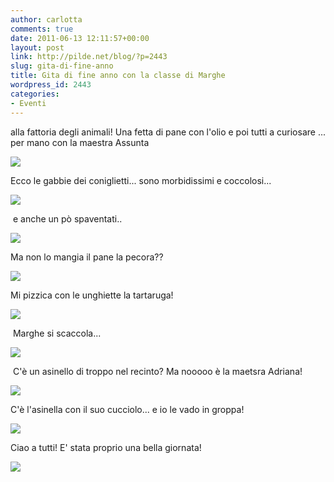 ```yaml
---
author: carlotta
comments: true
date: 2011-06-13 12:11:57+00:00
layout: post
link: http://pilde.net/blog/?p=2443
slug: gita-di-fine-anno
title: Gita di fine anno con la classe di Marghe
wordpress_id: 2443
categories:
- Eventi
---
```


alla fattoria degli animali! Una fetta di pane con l'olio e poi tutti a curiosare ... per mano con la maestra Assunta

![](http://pilde.net/blog/wp-content/uploads/2011/06/gita_marghe.jpg)

Ecco le gabbie dei coniglietti... sono morbidissimi e coccolosi...

[![](http://pilde.net/blog/wp-content/uploads/2011/06/marghe_coniglio.jpg)](http://None)

 e anche un pò spaventati..

[![](http://pilde.net/blog/wp-content/uploads/2011/06/mati_coniglio.jpg)](http://None)

Ma non lo mangia il pane la pecora??

[![](http://pilde.net/blog/wp-content/uploads/2011/06/mati_pecora.jpg)](http://None)

Mi pizzica con le unghiette la tartaruga!

[![](http://pilde.net/blog/wp-content/uploads/2011/06/mati_tartaruga.jpg)](http://None)

[](http://None)

 Marghe si scaccola...

![](http://pilde.net/blog/wp-content/uploads/2011/06/caccole.jpg)

 C'è un asinello di troppo nel recinto? Ma nooooo è la maetsra Adriana!

[![](http://pilde.net/blog/wp-content/uploads/2011/06/adriana_asinelli.jpg)](http://None)

C'è l'asinella con il suo cucciolo... e io le vado in groppa!

![](http://pilde.net/blog/wp-content/uploads/2011/06/a_cavallo.jpg)

Ciao a tutti! E' stata proprio una bella giornata!

![](http://pilde.net/blog/wp-content/uploads/2011/06/mati_mm.jpg)
